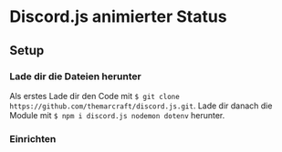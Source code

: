 # Discord.js animierter Status
## Setup
### Lade dir die Dateien herunter
Als erstes Lade dir den Code mit `$ git clone https://github.com/themarcraft/discord.js.git`.
Lade dir danach die Module mit `$ npm i discord.js nodemon dotenv` herunter.
### Einrichten
